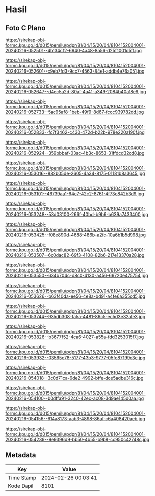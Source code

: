 # Hasil

## Foto C Plano

https://sirekap-obj-formc.kpu.go.id/d015/pemilu/pdpr/81/04/15/20/04/8104152004001-20240216-052501--4b134cf2-6940-4a48-8a56-d25f1001d5ff.jpg

https://sirekap-obj-formc.kpu.go.id/d015/pemilu/pdpr/81/04/15/20/04/8104152004001-20240216-052601--c9eb7fd3-9cc7-4563-84e1-addb4e76a051.jpg

https://sirekap-obj-formc.kpu.go.id/d015/pemilu/pdpr/81/04/15/20/04/8104152004001-20240216-052647--d4ec5a2d-80af-4a41-a349-2084b40a18e9.jpg

https://sirekap-obj-formc.kpu.go.id/d015/pemilu/pdpr/81/04/15/20/04/8104152004001-20240216-052733--5ac95af8-1beb-49f9-8d67-fccc939782dd.jpg

https://sirekap-obj-formc.kpu.go.id/d015/pemilu/pdpr/81/04/15/20/04/8104152004001-20240216-052833--fc7f3462-c430-472d-b22b-978e220a190f.jpg

https://sirekap-obj-formc.kpu.go.id/d015/pemilu/pdpr/81/04/15/20/04/8104152004001-20240216-052924--359bbbaf-03ac-4b3c-8653-31ffdcd32cd8.jpg

https://sirekap-obj-formc.kpu.go.id/d015/pemilu/pdpr/81/04/15/20/04/8104152004001-20240216-053016--882b05de-2605-4a34-8175-01181b8a3645.jpg

https://sirekap-obj-formc.kpu.go.id/d015/pemilu/pdpr/81/04/15/20/04/8104152004001-20240216-053101--46739aa1-64c7-42c2-8761-4f73c842b3d9.jpg

https://sirekap-obj-formc.kpu.go.id/d015/pemilu/pdpr/81/04/15/20/04/8104152004001-20240216-053248--53d03100-266f-40bd-b9b6-b639a7433400.jpg

https://sirekap-obj-formc.kpu.go.id/d015/pemilu/pdpr/81/04/15/20/04/8104152004001-20240216-053425--f08e890d-4688-486b-a2fc-10a6b1b5d998.jpg

https://sirekap-obj-formc.kpu.go.id/d015/pemilu/pdpr/81/04/15/20/04/8104152004001-20240216-053507--6c0dac82-69f3-4108-82b6-217e13370a28.jpg

https://sirekap-obj-formc.kpu.go.id/d015/pemilu/pdpr/81/04/15/20/04/8104152004001-20240216-053550--634b704c-d8c0-4130-a456-69720e475754.jpg

https://sirekap-obj-formc.kpu.go.id/d015/pemilu/pdpr/81/04/15/20/04/8104152004001-20240216-053626--b63f40da-ee56-4e8a-bd91-a4fe6a355cd5.jpg

https://sirekap-obj-formc.kpu.go.id/d015/pemilu/pdpr/81/04/15/20/04/8104152004001-20240216-053744--935db308-fa5a-4481-86c5-ec5d3e32afe3.jpg

https://sirekap-obj-formc.kpu.go.id/d015/pemilu/pdpr/81/04/15/20/04/8104152004001-20240216-053826--b3677f52-4ca6-4027-a55a-fdd3253015f7.jpg

https://sirekap-obj-formc.kpu.go.id/d015/pemilu/pdpr/81/04/15/20/04/8104152004001-20240216-053932--03565c78-5177-43b3-9777-05fe87199c3e.jpg

https://sirekap-obj-formc.kpu.go.id/d015/pemilu/pdpr/81/04/15/20/04/8104152004001-20240216-054018--3c0d71ca-6de2-4992-bffe-dce5adbe316c.jpg

https://sirekap-obj-formc.kpu.go.id/d015/pemilu/pdpr/81/04/15/20/04/8104152004001-20240216-054100--b0dffa91-3240-42ec-ac08-3d9ae145d0aa.jpg

https://sirekap-obj-formc.kpu.go.id/d015/pemilu/pdpr/81/04/15/20/04/8104152004001-20240216-054156--614a8173-aab3-4898-86af-c6a408420aeb.jpg

https://sirekap-obj-formc.kpu.go.id/d015/pemilu/pdpr/81/04/15/20/04/8104152004001-20240216-054239--9e9396d9-bb50-4b55-b9b8-cc950c42748c.jpg


## Metadata

| Key        | Value               |
| ---------- | ------------------- |
| Time Stamp | 2024-02-26 00:03:41 |
| Kode Dapil | 8101                |



